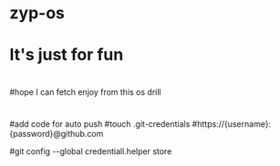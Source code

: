 # zyp-os
# It's just for fun
#
#
#
#
#hope I can fetch enjoy from this os drill
#
#
#
#
#
#
#
#
#
#
#
#
#add code for auto push
#touch .git-credentials
#https://{username}:{password}@github.com

#git config --global credentiall.helper store
